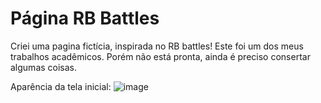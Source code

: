 # Página RB Battles
Criei uma pagina fictícia, inspirada no RB battles! 
Este foi um dos meus trabalhos acadêmicos.
Porém não está pronta, ainda é preciso consertar algumas coisas.

Aparência da tela inicial:
![image](https://github.com/GreatestSteph/Pagina-rbbattles/assets/102835302/a7d0cb75-2f1f-43b5-acbb-5ee8e78d5316)

